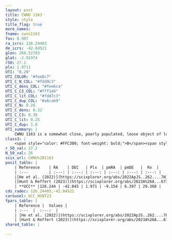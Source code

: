 ```yaml
---
layout: post
title: CWNU 1163
style: style
title_flag: true
more_names: 
fname: cwnu1163
fov: 0.907
ra_icrs: 126.24403
de_icrs: -42.84521
glon: 260.52703
glat: -2.91974
r50: 27.2
plx: 1.9711
UTI: "0.29"
UTI_COLOR: "#fee0c7"
UTI_C_N_COL: "#fdd9c3"
UTI_C_dens_COL: "#fee6ca"
UTI_C_C3_COL: "#fff1d4"
UTI_C_lit_COL: "#fdd7c3"
UTI_C_dup_COL: "#a6cab9"
UTI_C_N: 0.26
UTI_C_dens: 0.32
UTI_C_C3: 0.38
UTI_C_lit: 0.25
UTI_C_dup: 1.0
UTI_summary: |
    CWNU 1163 is a somewhat close, poorly populated, loose object of low C3 quality. It was recently reported in the literature.
class3: |
    <span style="color: #FFC300; font-weight: bold;">B</span><span style="color: red; font-weight: bold;">C</span>
r_50_val: 27.2
N_50_val: 26
scix_url: CWNU%201163
posit_table: |
    | Reference    | RA    | DEC   | Plx  | pmRA  | pmDE   |  Rv  |
    | :---         | :---: | :---: | :---: | :---: | :---: | :---: |
    |[He et al. (2022)](https://scixplorer.org/abs/2022ApJS..262....7H) | 126.29 | -42.831 | 2.054 | -9.341 | 6.452 | -- |
    |[Hunt & Reffert (2023)](https://scixplorer.org/abs/2023A%26A...673A.114H) | 126.18 | -42.809 | 1.969 | -9.158 | 6.489 | 23.333 |
    | **UCC** |126.244 | -42.845 | 1.971 | -9.154 | 6.397 | 29.368 | 
cds_radec: 126.24403,-42.84521
carousel: UCC_HUNT23
fpars_table: |
    | Reference |  Values |
    | :---  |  :---:  |
    | [He et al. (2022)](https://scixplorer.org/abs/2022ApJS..262....7H) | `A0=0.15, logAge=7.3` |
    | [Hunt & Reffert (2023)](https://scixplorer.org/abs/2023A%26A...673A.114H) | `AV50=0.408, diffAV50=0.439, MOD50=8.453, logAge50=7.936` |
shared_table: |
    
---
```

